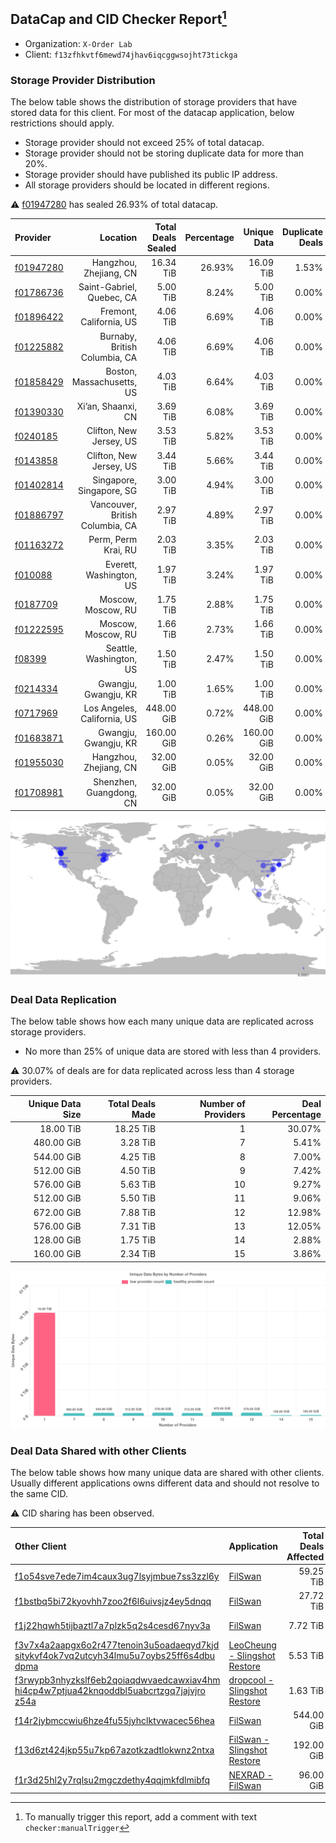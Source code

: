## DataCap and CID Checker Report[^1]
 - Organization: `X-Order Lab`
 - Client: `f13zfhkvtf6mewd74jhav6iqcggwsojht73tickga`
### Storage Provider Distribution
The below table shows the distribution of storage providers that have stored data for this client.
For most of the datacap application, below restrictions should apply.
 - Storage provider should not exceed 25% of total datacap.
 - Storage provider should not be storing duplicate data for more than 20%.
 - Storage provider should have published its public IP address.
 - All storage providers should be located in different regions.

⚠️ [f01947280](https://filfox.info/en/address/f01947280) has sealed 26.93% of total datacap.

| Provider                                              |                        Location | Total Deals Sealed | Percentage | Unique Data | Duplicate Deals |
| :---------------------------------------------------- | ------------------------------: | -----------------: | ---------: | ----------: | --------------: |
| [f01947280](https://filfox.info/en/address/f01947280) |          Hangzhou, Zhejiang, CN |          16.34 TiB |     26.93% |   16.09 TiB |           1.53% |
| [f01786736](https://filfox.info/en/address/f01786736) |       Saint-Gabriel, Quebec, CA |           5.00 TiB |      8.24% |    5.00 TiB |           0.00% |
| [f01896422](https://filfox.info/en/address/f01896422) |         Fremont, California, US |           4.06 TiB |      6.69% |    4.06 TiB |           0.00% |
| [f01225882](https://filfox.info/en/address/f01225882) |   Burnaby, British Columbia, CA |           4.06 TiB |      6.69% |    4.06 TiB |           0.00% |
| [f01858429](https://filfox.info/en/address/f01858429) |       Boston, Massachusetts, US |           4.03 TiB |      6.64% |    4.03 TiB |           0.00% |
| [f01390330](https://filfox.info/en/address/f01390330) |              Xi’an, Shaanxi, CN |           3.69 TiB |      6.08% |    3.69 TiB |           0.00% |
| [f0240185](https://filfox.info/en/address/f0240185)   |         Clifton, New Jersey, US |           3.53 TiB |      5.82% |    3.53 TiB |           0.00% |
| [f0143858](https://filfox.info/en/address/f0143858)   |         Clifton, New Jersey, US |           3.44 TiB |      5.66% |    3.44 TiB |           0.00% |
| [f01402814](https://filfox.info/en/address/f01402814) |        Singapore, Singapore, SG |           3.00 TiB |      4.94% |    3.00 TiB |           0.00% |
| [f01886797](https://filfox.info/en/address/f01886797) | Vancouver, British Columbia, CA |           2.97 TiB |      4.89% |    2.97 TiB |           0.00% |
| [f01163272](https://filfox.info/en/address/f01163272) |             Perm, Perm Krai, RU |           2.03 TiB |      3.35% |    2.03 TiB |           0.00% |
| [f010088](https://filfox.info/en/address/f010088)     |         Everett, Washington, US |           1.97 TiB |      3.24% |    1.97 TiB |           0.00% |
| [f0187709](https://filfox.info/en/address/f0187709)   |              Moscow, Moscow, RU |           1.75 TiB |      2.88% |    1.75 TiB |           0.00% |
| [f01222595](https://filfox.info/en/address/f01222595) |              Moscow, Moscow, RU |           1.66 TiB |      2.73% |    1.66 TiB |           0.00% |
| [f08399](https://filfox.info/en/address/f08399)       |         Seattle, Washington, US |           1.50 TiB |      2.47% |    1.50 TiB |           0.00% |
| [f0214334](https://filfox.info/en/address/f0214334)   |            Gwangju, Gwangju, KR |           1.00 TiB |      1.65% |    1.00 TiB |           0.00% |
| [f0717969](https://filfox.info/en/address/f0717969)   |     Los Angeles, California, US |         448.00 GiB |      0.72% |  448.00 GiB |           0.00% |
| [f01683871](https://filfox.info/en/address/f01683871) |            Gwangju, Gwangju, KR |         160.00 GiB |      0.26% |  160.00 GiB |           0.00% |
| [f01955030](https://filfox.info/en/address/f01955030) |          Hangzhou, Zhejiang, CN |          32.00 GiB |      0.05% |   32.00 GiB |           0.00% |
| [f01708981](https://filfox.info/en/address/f01708981) |         Shenzhen, Guangdong, CN |          32.00 GiB |      0.05% |   32.00 GiB |           0.00% |

![Provider Distribution](https://raw.githubusercontent.com/data-preservation-programs/filplus-checker-assets/main/filecoin-project/filecoin-plus-large-datasets/issues/936/1671007476191.png)
### Deal Data Replication
The below table shows how each many unique data are replicated across storage providers.
- No more than 25% of unique data are stored with less than 4 providers.

⚠️ 30.07% of deals are for data replicated across less than 4 storage providers.

| Unique Data Size | Total Deals Made | Number of Providers | Deal Percentage |
| ---------------: | ---------------: | ------------------: | --------------: |
|        18.00 TiB |        18.25 TiB |                   1 |          30.07% |
|       480.00 GiB |         3.28 TiB |                   7 |           5.41% |
|       544.00 GiB |         4.25 TiB |                   8 |           7.00% |
|       512.00 GiB |         4.50 TiB |                   9 |           7.42% |
|       576.00 GiB |         5.63 TiB |                  10 |           9.27% |
|       512.00 GiB |         5.50 TiB |                  11 |           9.06% |
|       672.00 GiB |         7.88 TiB |                  12 |          12.98% |
|       576.00 GiB |         7.31 TiB |                  13 |          12.05% |
|       128.00 GiB |         1.75 TiB |                  14 |           2.88% |
|       160.00 GiB |         2.34 TiB |                  15 |           3.86% |

![Replication Distribution](https://raw.githubusercontent.com/data-preservation-programs/filplus-checker-assets/main/filecoin-project/filecoin-plus-large-datasets/issues/936/1671007476987.png)
### Deal Data Shared with other Clients
The below table shows how many unique data are shared with other clients.
Usually different applications owns different data and should not resolve to the same CID.

⚠️ CID sharing has been observed.

| Other Client                                                                                                                                                                                                              | Application                                                                                                   | Total Deals Affected | Unique CIDs |        Verifier |
| :------------------------------------------------------------------------------------------------------------------------------------------------------------------------------------------------------------------------ | :------------------------------------------------------------------------------------------------------------ | -------------------: | ----------: | --------------: |
| [f1o54sve7ede7im4caux3ug7lsyjmbue7ss3zzl6y](https://filfox.info/en/address/f1o54sve7ede7im4caux3ug7lsyjmbue7ss3zzl6y)                                                                                                     | [FilSwan](https://github.com/filecoin-project/filecoin-plus-large-datasets/issues/278)                        |            59.25 TiB |         562 | LDN v3 multisig |
| [f1bstbq5bi72kyovhh7zoo2f6l6uivsjz4ey5dnqq](https://filfox.info/en/address/f1bstbq5bi72kyovhh7zoo2f6l6uivsjz4ey5dnqq)                                                                                                     | [FilSwan](https://github.com/filecoin-project/filecoin-plus-large-datasets/issues/917)                        |            27.72 TiB |         298 | LDN v3 multisig |
| [f1j22hqwh5tijbaztl7a7plzk5q2s4cesd67nyv3a](https://filfox.info/en/address/f1j22hqwh5tijbaztl7a7plzk5q2s4cesd67nyv3a)                                                                                                     | [ FilSwan](https://github.com/filecoin-project/filecoin-plus-large-datasets/issues/1139)                      |             7.72 TiB |          62 | LDN v3 multisig |
| [f3v7x4a2aapgx6o2r477tenoin3u5oadaeqyd7kjd<br/>sitykvf4ok7vq2utcyh34lmu5u7oybs25ff6s4dbu<br/>dpma](https://filfox.info/en/address/f3v7x4a2aapgx6o2r477tenoin3u5oadaeqyd7kjdsitykvf4ok7vq2utcyh34lmu5u7oybs25ff6s4dbudpma) | [LeoCheung \- Slingshot Restore](https://github.com/filecoin-project/filecoin-plus-large-datasets/issues/151) |             5.53 TiB |          33 | LDN v3 multisig |
| [f3rwypb3nhyzkslf6eb2qoiaqdwvaedcawxiav4hm<br/>hi4cp4w7ptjua42knqoddbl5uabcrtzgq7jajvjro<br/>z54a](https://filfox.info/en/address/f3rwypb3nhyzkslf6eb2qoiaqdwvaedcawxiav4hmhi4cp4w7ptjua42knqoddbl5uabcrtzgq7jajvjroz54a) | [dropcool \- Slingshot Restore](https://github.com/filecoin-project/filecoin-plus-large-datasets/issues/145)  |             1.63 TiB |          33 | LDN v3 multisig |
| [f14r2jybmccwiu6hze4fu55jyhclktvwacec56hea](https://filfox.info/en/address/f14r2jybmccwiu6hze4fu55jyhclktvwacec56hea)                                                                                                     | [ FilSwan](https://github.com/filecoin-project/filecoin-plus-large-datasets/issues/15)                        |           544.00 GiB |          11 | LDN v3 multisig |
| [f13d6zt424jkp55u7kp67azotkzadtlokwnz2ntxa](https://filfox.info/en/address/f13d6zt424jkp55u7kp67azotkzadtlokwnz2ntxa)                                                                                                     | [ FilSwan \- Slingshot Restore](https://github.com/filecoin-project/filecoin-plus-large-datasets/issues/157)  |           192.00 GiB |           6 | LDN v3 multisig |
| [f1r3d25hl2y7rqlsu2mgczdethy4qqjmkfdlmibfq](https://filfox.info/en/address/f1r3d25hl2y7rqlsu2mgczdethy4qqjmkfdlmibfq)                                                                                                     | [ NEXRAD \- FilSwan](https://github.com/filecoin-project/filecoin-plus-large-datasets/issues/80)              |            96.00 GiB |           3 | LDN v3 multisig |

[^1]: To manually trigger this report, add a comment with text `checker:manualTrigger`
